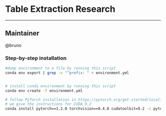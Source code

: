 # Table Extraction Research
-------------


## Maintainer

@bruno

### Step-by-step installation

```bash
#dump environment to a file by running this script
conda env export | grep -v "^prefix: " > environment.yml


# install conda environment by running this script 
conda env create -f environment.yml

# follow PyTorch installation in https://pytorch.org/get-started/locally/
# we give the instructions for CUDA 9.2
conda install pytorch==1.2.0 torchvision==0.4.0 cudatoolkit=9.2 -c pytorch
```